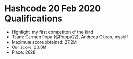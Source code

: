 # Hashcode 20 Feb 2020 Qualifications

 - Highlight: my first competiton of the kind
 - Team: Carmen Popa (@Poppy22), Andreea Oltean, myself
 - Maximum score obtained: 27.2M
 - Our score: 23.3M
 - Place: 2828

